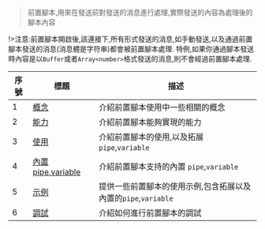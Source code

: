 > 前置腳本,用來在發送前對發送的消息進行處理,實際發送的內容為處理後的腳本內容

!>注意:前置腳本開啟後,該連接下,所有形式發送的消息,如手動發送,以及通過前置腳本發送的消息(消息體是字符串)都會被前置腳本處理. 特例,如果你通過腳本發送時內容是以`Buffer`或者`Array<number>`格式發送的消息,則不會經過前置腳本處理.

| 序號 | 標題                                                       | 描述                                                           |
| ---- | ---------------------------------------------------------- | -------------------------------------------------------------- |
| 1    | [概念](zh-tw/pre-publish-script/concept.md)                | 介紹前置腳本使用中一些相關的概念                               |
| 2    | [能力](zh-tw/pre-publish-script/capability.md)             | 介紹前置腳本能夠實現的能力                                     |
| 3    | [使用](zh-tw/pre-publish-script/usage.md)                  | 介紹前置腳本的使用,以及拓展 `pipe`,`variable`                  |
| 4    | [內置 pipe,variable](zh-tw/pre-publish-script/built_in.md) | 介紹前置腳本支持的內置 `pipe`,`variable`                       |
| 5    | [示例](zh-tw/pre-publish-script/demo.md)                   | 提供一些前置腳本的使用示例,包含拓展以及內置的`pipe`,`variable` |
| 6    | [調試](zh-tw/pre-publish-script/debug.md)                  | 介紹如何進行前置腳本的調試                                     |
